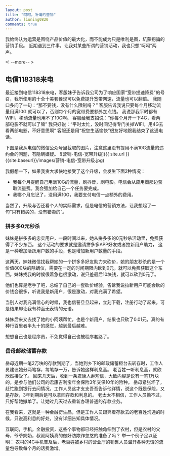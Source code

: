 ```yaml
---
layout: post
title: "呵呵，所谓的营销"
author: liuning0820
comments: true
---
```


我始终认为运营是围绕产品价值的最大化，而不能成为只是唯利是图，坑蒙拐骗的营销手段。
近期遇到三件事，让我对某些所谓的营销活动，我也只想“呵呵”两声。

<! --more-- >

## 电信118318来电

最近接到电信118318来电，客服妹子告诉我公司为了响应国家“宽带提速降费"的号召，我所使用的十全十美套餐现可以免费提升宽带网速，流量也可以翻倍。
我随口多问了一句：“那不要钱，没有什么限制吗？”
客服告诉我说只要每个月移动流量用满10G 就可以了，否则每个月的宽带费要额外加点钱。
我说那我平时都有WIFI，移动流量也用不了10G啊。
客服给我支招说：“你每个月开一下4G，看两部电影不就可以了嘛”
我只好说：“平时太忙，没时间记得专门关掉WIFI，用4G去看两部电影，不好意思啊”
客服还是用“祝您生活愉快”很友好地跟我结束了这通电话。

下图是我从电信的微信公众号里截取的图片，注意这里没有提用不满10G流量的违约金的问题，有隐瞒嫌疑。
![营销-电信-宽带升级]({{ site.url }}{{site.baseurl}}/images/营销-电信-宽带升级.jpg)

我假想一下，如果我贪大求快地接受了这个升级，会发生下面2种情况：

- 我每个月提醒自己用满10G的流量，刷抖音，刷电影。电信会从应用商那边获取流量费。我会强加给自己一个任务要完成。
- 我哪个月忘记了，没用满10G，我要支付电信一点额外的费用。

当然了，升级与否还看个人的实际需求，但是电信的营销方法，让我想起了一句“只有错买的，没有错卖的”。

### 拼多多0元秒杀

妹妹是拼多多的忠实用户，一段时间以来，她从拼多多的0元秒杀活动里，免费获得了不少东西。
这个活动的要求就是邀请拼多多APP好友或者拉新用户助力， 这是一种增加活跃用户数的手段，也是增加新用户数量的手段。

这两天，妹妹微信找我帮她的一个拼多多好友助力来砍价，她的朋友秒杀的是一个价值800块的除螨仪，需要在一定的时间期限内砍到0元，就可以免费获取这个东西。妹妹找我的时候很着急也很激动，说只差最后10块钱，就可以砍到0元了。

他们也算是老手了吧，总结了自己的一套砍价经验，告诉我说拉新用户可能会砍的价钱会很多，听说我是新用户，很是激动，对我充满了希望。

当别人对我充满信心的时候，我也信誓旦旦起来，立刻下载，注册行动了起来，可是结果却让我有种面无表情的无语。

妹妹后来又去找了她的小阿姨帮忙，也是个新用户，结果也只砍了0.01元，真的有种行百里者半九十的感觉，越到最后越难。

​想想自己也是程序员，不免觉得自己也被程序套路了。

### 岳母邮政储蓄存款

岳母近期一笔2万块的存款到期了，当她到乡下的邮政储蓄柜台去转存时，工作人员建议她分两笔存，每笔存一万，告诉她这样利息高。
老百姓一听利息高，就欣欣然接受了。
回来几天后，收到一条君康人寿短信，大致内容是说有一笔1万块的，是参与他们公司的君康吉利宝年金保险3年交保10年的险种。
岳母紧张坏了，赶忙跑到银行去问情况，工作人员这才支支吾吾告诉他详情，说这个既是保险，又是存款，3年到期后是可以拿回存款和利息的。
老太太不相信，工作人员拗不过，只好帮她撤单了。让她过几天过去重新办理普通的存款业务。

在我看来，这就是一种金融衍生品，但是工作人员跟奔着存款去的老百姓沟通的时候，只说高利息的好处，没有详细告知具体情况。

互联网，手机，金融投资，这些个事物都已经把触角伸到了农村，但是农村的父母，爷爷奶奶，叔叔阿姨真的做好防欺诈忽悠的准备了吗？
举一个例子足以证明： 农村的4G手机普及后，老百姓被乡村的营业厅的销售人员滥开各种无谓的流量包导致每个月的话费激增。
